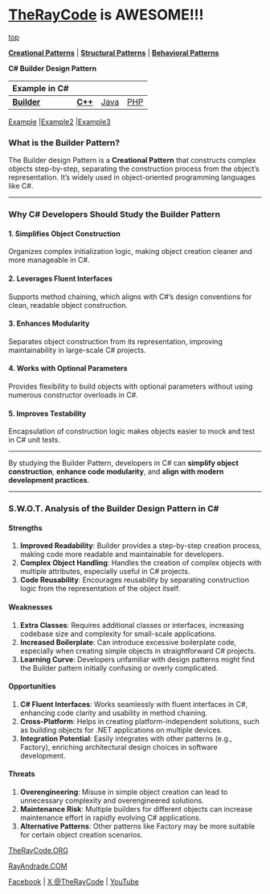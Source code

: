 # [TheRayCode](../../../README.md) is AWESOME!!!

[top](../README.md)

**[Creational Patterns](../README.md)** | **[Structural Patterns](../../Structural/README.md)** | **[Behavioral Patterns](../../Behavioral/README.md)**

**C# Builder Design Pattern**

|Example in C#|   |   |   |
|---|---|---|---|
| [**Builder**](README.md)| [**C++**](../../../CPP/Creational/Builder/README.md) | [Java](../../../Java/Creational/Builder/README.md) | [PHP](../../../PHP/Creational/Builder/README.md) |

[Example](Example/README.md) |[Example2](Example2/README.md)  |[Example3](Example3/README.md) 


### **What is the Builder Pattern?**
The Builder design Pattern is a **Creational Pattern** that constructs complex objects step-by-step, separating the construction process from the object’s representation. It’s widely used in object-oriented programming languages like C#.

---

### **Why C# Developers Should Study the Builder Pattern**

#### **1. Simplifies Object Construction**
Organizes complex initialization logic, making object creation cleaner and more manageable in C#.

#### **2. Leverages Fluent Interfaces**
Supports method chaining, which aligns with C#’s design conventions for clean, readable object construction.

#### **3. Enhances Modularity**
Separates object construction from its representation, improving maintainability in large-scale C# projects.

#### **4. Works with Optional Parameters**
Provides flexibility to build objects with optional parameters without using numerous constructor overloads in C#.

#### **5. Improves Testability**
Encapsulation of construction logic makes objects easier to mock and test in C# unit tests.


---

By studying the Builder Pattern, developers in C# can **simplify object construction**, **enhance code modularity**, and **align with modern development practices**.

---
### S.W.O.T. Analysis of the Builder Design Pattern in C#

#### **Strengths**
1. **Improved Readability**: Builder provides a step-by-step creation process, making code more readable and maintainable for developers.
2. **Complex Object Handling**: Handles the creation of complex objects with multiple attributes, especially useful in C# projects.
3. **Code Reusability**: Encourages reusability by separating construction logic from the representation of the object itself.

#### **Weaknesses**
1. **Extra Classes**: Requires additional classes or interfaces, increasing codebase size and complexity for small-scale applications.
2. **Increased Boilerplate**: Can introduce excessive boilerplate code, especially when creating simple objects in straightforward C# projects.
3. **Learning Curve**: Developers unfamiliar with design patterns might find the Builder pattern initially confusing or overly complicated.

#### **Opportunities**
1. **C# Fluent Interfaces**: Works seamlessly with fluent interfaces in C#, enhancing code clarity and usability in method chaining.
2. **Cross-Platform**: Helps in creating platform-independent solutions, such as building objects for .NET applications on multiple devices.
3. **Integration Potential**: Easily integrates with other patterns (e.g., Factory), enriching architectural design choices in software development.

#### **Threats**
1. **Overengineering**: Misuse in simple object creation can lead to unnecessary complexity and overengineered solutions.
2. **Maintenance Risk**: Multiple builders for different objects can increase maintenance effort in rapidly evolving C# applications.
3. **Alternative Patterns**: Other patterns like Factory may be more suitable for certain object creation scenarios.

[TheRayCode.ORG](https://www.TheRayCode.org)

[RayAndrade.COM](https://www.RayAndrade.com)

[Facebook](https://www.facebook.com/TheRayCode/) | [X @TheRayCode](https://www.x.com/TheRayCode/) | [YouTube](https://www.youtube.com/TheRayCode/)
